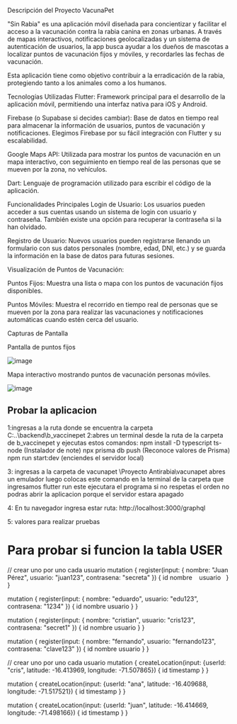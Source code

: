 Descripción del Proyecto VacunaPet

"Sin Rabia" es una aplicación móvil diseñada para concientizar y facilitar el acceso a la vacunación contra la rabia canina en zonas urbanas. A través de mapas interactivos, notificaciones geolocalizadas y un sistema de autenticación de usuarios, la app busca ayudar a los dueños de mascotas a localizar puntos de vacunación fijos y móviles, y recordarles las fechas de vacunación.

Esta aplicación tiene como objetivo contribuir a la erradicación de la rabia, protegiendo tanto a los animales como a los humanos.

Tecnologías Utilizadas
Flutter: Framework principal para el desarrollo de la aplicación móvil, permitiendo una interfaz nativa para iOS y Android.

Firebase (o Supabase si decides cambiar): Base de datos en tiempo real para almacenar la información de usuarios, puntos de vacunación y notificaciones. Elegimos Firebase por su fácil integración con Flutter y su escalabilidad.

Google Maps API: Utilizada para mostrar los puntos de vacunación en un mapa interactivo, con seguimiento en tiempo real de las personas que se mueven por la zona, no vehículos.

Dart: Lenguaje de programación utilizado para escribir el código de la aplicación.


Funcionalidades Principales
Login de Usuario: Los usuarios pueden acceder a sus cuentas usando un sistema de login con usuario y contraseña. También existe una opción para recuperar la contraseña si la han olvidado.

Registro de Usuario: Nuevos usuarios pueden registrarse llenando un formulario con sus datos personales (nombre, edad, DNI, etc.) y se guarda la información en la base de datos para futuras sesiones.

Visualización de Puntos de Vacunación:

Puntos Fijos: Muestra una lista o mapa con los puntos de vacunación fijos disponibles.

Puntos Móviles: Muestra el recorrido en tiempo real de personas que se mueven por la zona para realizar las vacunaciones y notificaciones automáticas cuando estén cerca del usuario.


Capturas de Pantalla

Pantalla de puntos fijos

![image](https://github.com/user-attachments/assets/aee23139-0e03-4a75-bf12-6c3f23d862ff)


Mapa interactivo mostrando puntos de vacunación personas móviles.

![image](https://github.com/user-attachments/assets/f9e43800-27d7-41c6-a024-65d4980280b3)

## Probar la aplicacion

1:ingresas a la ruta donde se encuentra la carpeta 
C:..\backend\b_vaccinepet
2:abres un terminal desde la ruta de la carpeta de b_vaccinepet y ejecutas estos comandos:
npm install -D typescript ts-node     (Instalador de note)
npx prisma db push                    (Reconoce valores de Prisma)
npm run start:dev                     (enciendes el servidor local)

3: ingresas a la carpeta de vacunapet \Proyecto Antirabia\vacunapet
abres un emulador luego colocas este comando en la terminal de la carpeta que ingresamos  flutter run este ejecutara el programa si no respetas el orden no podras abrir la aplicacion porque el servidor estara apagado

4: En tu navegador ingresa estar ruta: http://localhost:3000/graphql

5: valores para realizar pruebas
# Para probar si funcion la tabla USER

// crear uno por uno cada usuario
mutation {
  register(input: {
    nombre: "Juan Pérez",
    usuario: "juan123",
    contrasena: "secreta"
  }) {
    id
    nombre
    usuario
  }
}

mutation {
  register(input: {
    nombre: "eduardo",
    usuario: "edu123",
    contrasena: "1234"
  }) {
    id
    nombre
    usuario
  }
}

mutation {
  register(input: {
    nombre: "cristian",
    usuario: "cris123",
    contrasena: "secret1"
  }) {
    id
    nombre
    usuario
  }
}

mutation {
  register(input: {
    nombre: "fernando",
    usuario: "fernando123",
    contrasena: "clave123"
  }) {
    id
    nombre
    usuario
  }
}



// crear uno por uno cada usuario
mutation {
  createLocation(input: {userId: "cris", latitude: -16.413969, longitude: -71.507865}) {
    id
    timestamp
  }
}


mutation {
  createLocation(input: {userId: "ana", latitude: 
-16.409688, longitude: -71.517521}) {
    id
    timestamp
  }
}



mutation {
  createLocation(input: {userId: "juan", latitude: -16.414669, longitude: -71.498166}) {
    id
    timestamp
  }
}


